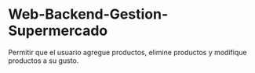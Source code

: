 # Web-Backend-Gestion-Supermercado
 Permitir que el usuario agregue productos, elimine productos y modifique  productos a su gusto. 
